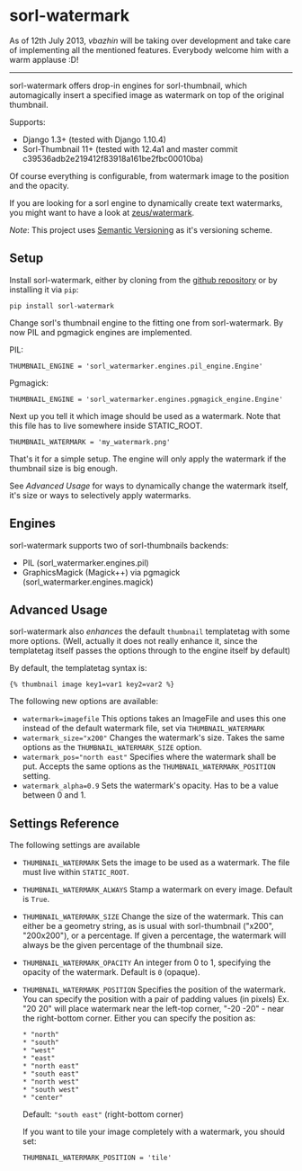 # sorl-watermark

As of 12th July 2013, *vbazhin* will be taking over development and take care of implementing all the
mentioned features. Everybody welcome him with a warm applause :D!

---

sorl-watermark offers drop-in engines for sorl-thumbnail, which automagically
insert a specified image as watermark on top of the original thumbnail.

Supports:

* Django 1.3+ (tested with Django 1.10.4)
* Sorl-Thumbnail 11+ (tested with 12.4a1 and master commit c39536adb2e219412f83918a161be2fbc00010ba)

Of course everything is configurable, from watermark image to the position and
the opacity.

If you are looking for a sorl engine to dynamically create text watermarks,
you might want to have a look at [zeus/watermark](https://bitbucket.org/zeus/watermarker/overview).

_Note_: This project uses [Semantic Versioning](http://semver.org/) as it's
        versioning scheme.

## Setup
Install sorl-watermark, either by cloning from the [github repository]() or
by installing it via `pip`:

    pip install sorl-watermark

Change sorl's thumbnail engine to the fitting one from sorl-watermark.
By now PIL and pgmagick engines are implemented.

PIL:

    THUMBNAIL_ENGINE = 'sorl_watermarker.engines.pil_engine.Engine'

Pgmagick:

    THUMBNAIL_ENGINE = 'sorl_watermarker.engines.pgmagick_engine.Engine'


Next up you tell it which image should be used as a watermark. Note that this
file has to live somewhere inside STATIC\_ROOT.

    THUMBNAIL_WATERMARK = 'my_watermark.png'

That's it for a simple setup. The engine will only apply the watermark
if the thumbnail size is big enough.

See _Advanced Usage_ for ways to dynamically change the watermark itself,
it's size or ways to selectively apply watermarks.

## Engines
sorl-watermark supports two of sorl-thumbnails backends:

* PIL (sorl_watermarker.engines.pil)
* GraphicsMagick (Magick++) via pgmagick (sorl_watermarker.engines.magick)

## Advanced Usage
sorl-watermark also _enhances_ the default `thumbnail` templatetag with some
more options. (Well, actually it does not really enhance it, since the templatetag
itself passes the options through to the engine itself by default)

By default, the templatetag syntax is:

    {% thumbnail image key1=var1 key2=var2 %}

The following new options are available:

* `watermark=imagefile`
  This options takes an ImageFile and uses this one instead of the default
  watermark file, set via `THUMBNAIL_WATERMARK`
* `watermark_size="x200"`
  Changes the watermark's size. Takes the same options as the
  `THUMBNAIL_WATERMARK_SIZE` option.
* `watermark_pos="north east"`
  Specifies where the watermark shall be put. Accepts the same options as the
  `THUMBNAIL_WATERMARK_POSITION` setting.
* `watermark_alpha=0.9`
  Sets the watermark's opacity. Has to be a value between 0 and 1.

## Settings Reference
The following settings are available

* `THUMBNAIL_WATERMARK`
  Sets the image to be used as a watermark. The file must live within
  `STATIC_ROOT`.

* `THUMBNAIL_WATERMARK_ALWAYS`
  Stamp a watermark on every image.
  Default is `True`.

* `THUMBNAIL_WATERMARK_SIZE`
  Change the size of the watermark. This can either be a geometry string, as
  is usual with sorl-thumbnail ("x200", "200x200"), or a percentage.
  If given a percentage, the watermark will always be the given percentage
  of the thumbnail size.

* `THUMBNAIL_WATERMARK_OPACITY`
  An integer from 0 to 1, specifying the opacity of the watermark.
  Default is `0` (opaque).

* `THUMBNAIL_WATERMARK_POSITION`
  Specifies the position of the watermark. You can specify the position with a pair of padding values (in pixels) Ex. "20 20" will place watermark near the left-top corner, "-20 -20" - near the right-bottom corner.
Either you can specify the position as:

      * "north"
      * "south"
      * "west"
      * "east"
      * "north east"
      * "south east"
      * "north west"
      * "south west"
      * "center"

  Default: `"south east"` (right-bottom corner)

  If you want to tile your image completely with a watermark, you should set:

      THUMBNAIL_WATERMARK_POSITION = 'tile'



